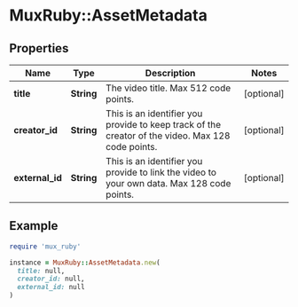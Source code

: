 # MuxRuby::AssetMetadata

## Properties

| Name | Type | Description | Notes |
| ---- | ---- | ----------- | ----- |
| **title** | **String** | The video title. Max 512 code points. | [optional] |
| **creator_id** | **String** | This is an identifier you provide to keep track of the creator of the video. Max 128 code points. | [optional] |
| **external_id** | **String** | This is an identifier you provide to link the video to your own data. Max 128 code points. | [optional] |

## Example

```ruby
require 'mux_ruby'

instance = MuxRuby::AssetMetadata.new(
  title: null,
  creator_id: null,
  external_id: null
)
```


